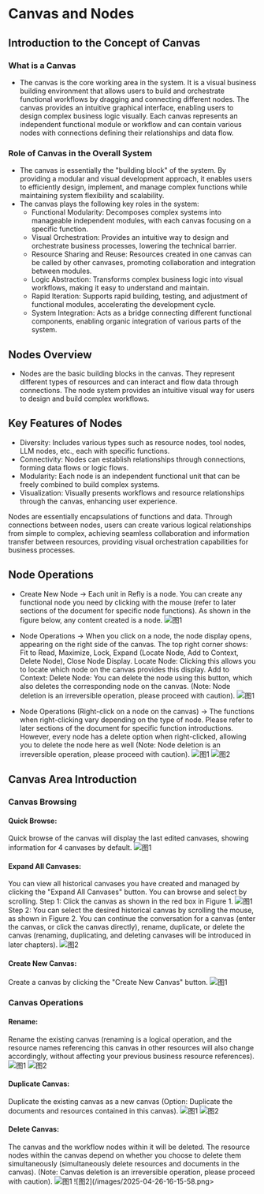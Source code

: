 # Canvas and Nodes

## Introduction to the Concept of Canvas

### What is a Canvas

*   The canvas is the core working area in the system. It is a visual business building environment that allows users to build and orchestrate functional workflows by dragging and connecting different nodes. The canvas provides an intuitive graphical interface, enabling users to design complex business logic visually. Each canvas represents an independent functional module or workflow and can contain various nodes with connections defining their relationships and data flow.

### Role of Canvas in the Overall System

*   The canvas is essentially the "building block" of the system. By providing a modular and visual development approach, it enables users to efficiently design, implement, and manage complex functions while maintaining system flexibility and scalability.
*   The canvas plays the following key roles in the system:
    *   Functional Modularity: Decomposes complex systems into manageable independent modules, with each canvas focusing on a specific function.
    *   Visual Orchestration: Provides an intuitive way to design and orchestrate business processes, lowering the technical barrier.
    *   Resource Sharing and Reuse: Resources created in one canvas can be called by other canvases, promoting collaboration and integration between modules.
    *   Logic Abstraction: Transforms complex business logic into visual workflows, making it easy to understand and maintain.
    *   Rapid Iteration: Supports rapid building, testing, and adjustment of functional modules, accelerating the development cycle.
    *   System Integration: Acts as a bridge connecting different functional components, enabling organic integration of various parts of the system.

## Nodes Overview

*   Nodes are the basic building blocks in the canvas. They represent different types of resources and can interact and flow data through connections. The node system provides an intuitive visual way for users to design and build complex workflows.

## Key Features of Nodes

*   Diversity: Includes various types such as resource nodes, tool nodes, LLM nodes, etc., each with specific functions.
*   Connectivity: Nodes can establish relationships through connections, forming data flows or logic flows.
*   Modularity: Each node is an independent functional unit that can be freely combined to build complex systems.
*   Visualization: Visually presents workflows and resource relationships through the canvas, enhancing user experience.

Nodes are essentially encapsulations of functions and data. Through connections between nodes, users can create various logical relationships from simple to complex, achieving seamless collaboration and information transfer between resources, providing visual orchestration capabilities for business processes.

## Node Operations

*   Create New Node -> Each unit in Refly is a node. You can create any functional node you need by clicking with the mouse (refer to later sections of the document for specific node functions).
    As shown in the figure below, any content created is a node.
    ![图1](/images/2025-04-26-16-12-55.webp)

*   Node Operations -> When you click on a node, the node display opens, appearing on the right side of the canvas. The top right corner shows: Fit to Read, Maximize, Lock, Expand (Locate Node, Add to Context, Delete Node), Close Node Display.
    Locate Node: Clicking this allows you to locate which node on the canvas provides this display.
    Add to Context:
    Delete Node: You can delete the node using this button, which also deletes the corresponding node on the canvas. (Note: Node deletion is an irreversible operation, please proceed with caution).
    ![图1](/images/2025-04-26-16-13-09.webp)

*   Node Operations (Right-click on a node on the canvas) -> The functions when right-clicking vary depending on the type of node. Please refer to later sections of the document for specific function introductions. However, every node has a delete option when right-clicked, allowing you to delete the node here as well (Note: Node deletion is an irreversible operation, please proceed with caution).
    ![图1](/images/2025-04-26-16-13-20.webp)
    ![图2](/images/2025-04-26-16-13-28.webp)

## Canvas Area Introduction

### Canvas Browsing

#### Quick Browse:
Quick browse of the canvas will display the last edited canvases, showing information for 4 canvases by default.
![图1](/images/2025-04-26-16-14-04.webp)

#### Expand All Canvases:
You can view all historical canvases you have created and managed by clicking the "Expand All Canvases" button. You can browse and select by scrolling.
Step 1: Click the canvas as shown in the red box in Figure 1.
![图1](/images/2025-04-26-16-14-27.webp)
Step 2: You can select the desired historical canvas by scrolling the mouse, as shown in Figure 2. You can continue the conversation for a canvas (enter the canvas, or click the canvas directly), rename, duplicate, or delete the canvas (renaming, duplicating, and deleting canvases will be introduced in later chapters).
![图2](/images/2025-04-26-16-14-40.webp)
#### Create New Canvas:
Create a canvas by clicking the "Create New Canvas" button.
![图1](/images/2025-04-26-16-14-54.webp)
### Canvas Operations

#### Rename:
Rename the existing canvas (renaming is a logical operation, and the resource names referencing this canvas in other resources will also change accordingly, without affecting your previous business resource references).
![图1](/images/2025-04-26-16-15-13.webp)
![图2](/images/2025-04-26-16-15-23.webp)
#### Duplicate Canvas:
Duplicate the existing canvas as a new canvas (Option: Duplicate the documents and resources contained in this canvas).
![图1](/images/2025-04-26-16-15-32.webp)
![图2](/images/2025-04-26-16-15-40.webp)
#### Delete Canvas:
The canvas and the workflow nodes within it will be deleted. The resource nodes within the canvas depend on whether you choose to delete them simultaneously (simultaneously delete resources and documents in the canvas). (Note: Canvas deletion is an irreversible operation, please proceed with caution).
![图1](/images/2025-04-26-16-15-50.webp)
![图2](/images/2025-04-26-16-15-58.png>